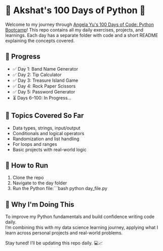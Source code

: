 # 🐍 Akshat's 100 Days of Python 🚀

Welcome to my journey through [Angela Yu's 100 Days of Code: Python Bootcamp](https://www.udemy.com/course/100-days-of-code/)! This repo contains all my daily exercises, projects, and learnings. Each day has a separate folder with code and a short README explaining the concepts covered.

## 📅 Progress
- ✅ Day 1: Band Name Generator
- ✅ Day 2: Tip Calculator
- ✅ Day 3: Treasure Island Game
- ✅ Day 4: Rock Paper Scissors
- ✅ Day 5: Password Generator
- ⏳ Days 6–100: In Progress...

## 🧠 Topics Covered So Far
- Data types, strings, input/output
- Conditionals and logical operators
- Randomization and list handling
- For loops and ranges
- Basic projects with real-world logic

## 🔧 How to Run
1. Clone the repo
2. Navigate to the day folder
3. Run the Python file:```bash
python day_file.py

## 🧭 Why I'm Doing This

To improve my Python fundamentals and build confidence writing code daily.  
I’m combining this with my data science learning journey, applying what I learn across personal projects and real-world problems.

Stay tuned! I’ll be updating this repo daily. 💻📈
